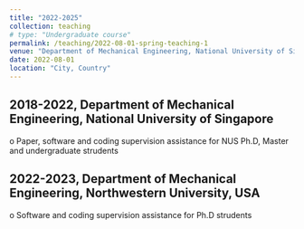 ```yaml
---
title: "2022-2025"
collection: teaching
# type: "Undergraduate course"
permalink: /teaching/2022-08-01-spring-teaching-1
venue: "Department of Mechanical Engineering, National University of Singapore"
date: 2022-08-01
location: "City, Country"
---
```


2018-2022, Department of Mechanical Engineering, National University of Singapore
------------------------------------------------------------------------------------
o Paper, software and coding supervision assistance for NUS Ph.D, Master and undergraduate strudents

2022-2023, Department of Mechanical Engineering, Northwestern University, USA
------------------------------------------------------------------------------------
o Software and coding supervision assistance for Ph.D strudents